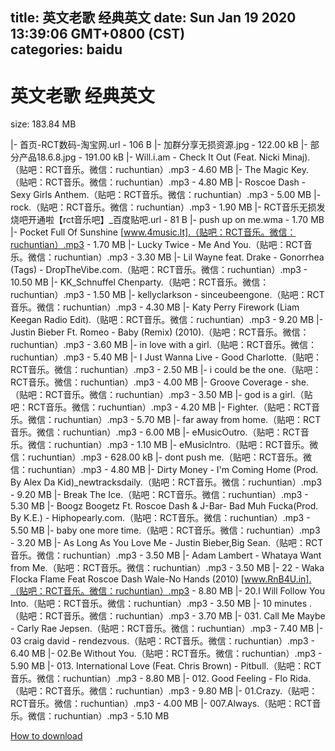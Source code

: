 
title: 英文老歌 经典英文
date: Sun Jan 19 2020 13:39:06 GMT+0800 (CST)    
categories: baidu
---

# 英文老歌 经典英文
size: 183.84 MB
 
 
|- 首页-RCT数码-淘宝网.url - 106 B
|- 加群分享无损资源.jpg - 122.00 kB
|- 部分产品18.6.8.jpg - 191.00 kB
|- Will.i.am - Check It Out (Feat. Nicki Minaj).（贴吧：RCT音乐。微信：ruchuntian）.mp3 - 4.60 MB
|- The Magic Key.（贴吧：RCT音乐。微信：ruchuntian）.mp3 - 4.80 MB
|- Roscoe Dash - Sexy Girls Anthem.（贴吧：RCT音乐。微信：ruchuntian）.mp3 - 5.00 MB
|- rock.（贴吧：RCT音乐。微信：ruchuntian）.mp3 - 1.90 MB
|- RCT音乐无损发烧吧开通啦【rct音乐吧】_百度贴吧.url - 81 B
|- push up on me.wma - 1.70 MB
|- Pocket Full Of Sunshine [www.4music.lt].（贴吧：RCT音乐。微信：ruchuntian）.mp3 - 1.70 MB
|- Lucky Twice - Me And You.（贴吧：RCT音乐。微信：ruchuntian）.mp3 - 3.30 MB
|- Lil Wayne feat. Drake - Gonorrhea (Tags) - DropTheVibe.com.（贴吧：RCT音乐。微信：ruchuntian）.mp3 - 10.50 MB
|- KK_Schnuffel Chenparty.（贴吧：RCT音乐。微信：ruchuntian）.mp3 - 1.50 MB
|- kellyclarkson - sinceubeengone.（贴吧：RCT音乐。微信：ruchuntian）.mp3 - 4.30 MB
|- Katy Perry Firework (Liam Keegan Radio Edit).（贴吧：RCT音乐。微信：ruchuntian）.mp3 - 9.20 MB
|- Justin Bieber Ft. Romeo - Baby (Remix) (2010).（贴吧：RCT音乐。微信：ruchuntian）.mp3 - 3.60 MB
|- in love with a girl.（贴吧：RCT音乐。微信：ruchuntian）.mp3 - 5.40 MB
|- I Just Wanna Live - Good Charlotte.（贴吧：RCT音乐。微信：ruchuntian）.mp3 - 2.50 MB
|- i could be the one.（贴吧：RCT音乐。微信：ruchuntian）.mp3 - 4.00 MB
|- Groove Coverage - she.（贴吧：RCT音乐。微信：ruchuntian）.mp3 - 3.50 MB
|- god  is  a  girl.（贴吧：RCT音乐。微信：ruchuntian）.mp3 - 4.20 MB
|- Fighter.（贴吧：RCT音乐。微信：ruchuntian）.mp3 - 5.70 MB
|- far away from home.（贴吧：RCT音乐。微信：ruchuntian）.mp3 - 6.00 MB
|- eMusicOutro.（贴吧：RCT音乐。微信：ruchuntian）.mp3 - 1.10 MB
|- eMusicIntro.（贴吧：RCT音乐。微信：ruchuntian）.mp3 - 628.00 kB
|- dont push me.（贴吧：RCT音乐。微信：ruchuntian）.mp3 - 4.80 MB
|- Dirty Money - I'm Coming Home (Prod. By Alex Da Kid)_newtracksdaily.（贴吧：RCT音乐。微信：ruchuntian）.mp3 - 9.20 MB
|- Break The Ice.（贴吧：RCT音乐。微信：ruchuntian）.mp3 - 5.30 MB
|- Boogz Boogetz Ft. Roscoe Dash & J-Bar- Bad Muh Fucka(Prod. By K.E.) - Hiphopearly.com.（贴吧：RCT音乐。微信：ruchuntian）.mp3 - 5.50 MB
|- baby one more time.（贴吧：RCT音乐。微信：ruchuntian）.mp3 - 3.20 MB
|- As Long As You Love Me - Justin Bieber,Big Sean.（贴吧：RCT音乐。微信：ruchuntian）.mp3 - 3.50 MB
|- Adam Lambert - Whataya Want from Me.（贴吧：RCT音乐。微信：ruchuntian）.mp3 - 3.50 MB
|- 22 - Waka Flocka Flame Feat Roscoe Dash Wale-No Hands (2010) [www.RnB4U.in].（贴吧：RCT音乐。微信：ruchuntian）.mp3 - 8.80 MB
|- 20.I Will Follow You Into.（贴吧：RCT音乐。微信：ruchuntian）.mp3 - 3.50 MB
|- 10 minutes .（贴吧：RCT音乐。微信：ruchuntian）.mp3 - 3.70 MB
|- 031. Call Me Maybe - Carly Rae Jepsen.（贴吧：RCT音乐。微信：ruchuntian）.mp3 - 7.40 MB
|- 03 craig david - rendezvous.（贴吧：RCT音乐。微信：ruchuntian）.mp3 - 6.40 MB
|- 02.Be Without You.（贴吧：RCT音乐。微信：ruchuntian）.mp3 - 5.90 MB
|- 013. International Love (Feat. Chris Brown) - Pitbull.（贴吧：RCT音乐。微信：ruchuntian）.mp3 - 8.80 MB
|- 012. Good Feeling - Flo Rida.（贴吧：RCT音乐。微信：ruchuntian）.mp3 - 9.80 MB
|- 01.Crazy.（贴吧：RCT音乐。微信：ruchuntian）.mp3 - 4.00 MB
|- 007.Always.（贴吧：RCT音乐。微信：ruchuntian）.mp3 - 5.10 MB

[How to download](https://bpcam.bemobtrk.com/go/2ceec3aa-1ca2-46d6-b9ff-aaa5c184517c?jno=84)